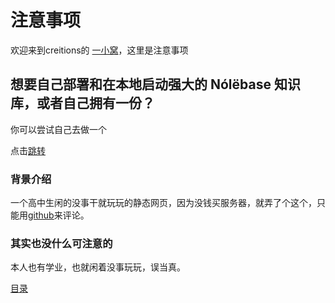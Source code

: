# 注意事项

欢迎来到creitions的 [一小窝](https://creitions.netlify.app/)，这里是注意事项

## 想要自己部署和在本地启动强大的 Nólëbase 知识库，或者自己拥有一份？

你可以尝试自己去做一个

点击[跳转](https://mp.weixin.qq.com/s/8h5nVDijElaNHsMTziOwPQ)

### 背景介绍

一个高中生闲的没事干就玩玩的静态网页，因为没钱买服务器，就弄了个这个，只能用[github](http://github.com)来评论。

### 其实也没什么可注意的

本人也有学业，也就闲着没事玩玩，误当真。

[目录](目录/)